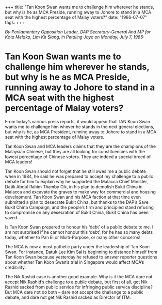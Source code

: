 +++ 
title: "Tan Koon Swan wants me to challenge him wherever he stands, but why is he as MCA Preside, running away to Johore to stand in a MCA seat with the highest percentage of Malay voters?"
date: "1986-07-07"
tags:
+++

_By Parliamentary Opposition Leader, DAP Secretary-General And MP for Kota Melaka, Lim Kit Siang, in Petaling Jaya on Monday, July 7, 1986:_

# Tan Koon Swan wants me to challenge him wherever he stands, but why is he as MCA Preside, running away to Johore to stand in a MCA seat with the highest percentage of Malay voters?

From today’s various press reports, it would appear that TAN Koon Swan wants me to challenge him whever he stands in the next general elections, but why is he, as MCA President, running away to Johore to stand in a MCA seat with the highest percentage of Malay voters.</u>

Tan Koon Swan and MCA leaders claims that they are the champions of the Malaysian Chinese, but they are all looking for constituencies with the lowest percentage of Chinese voters. They are indeed a special breed of MCA leaders!

Tan Koon Swan should not forget that he still owes me a public debate when in 1984, he said he was prepared to accept my challenge to a public debate for him to explain why he supported the Malacca Chief Minister, Datik Abdul Rahim Thamby Cik, in his plan to demolish Bukit China in Malacca and excavate the graves to make way for commercial and housing development. Tan Koon Swan and his MCA faction at that time even submitted a plan to desecrate Bukit China, but thanks to the DAP’s Save Bukit China Campaign, and the people’s firm and principled stand refusing to compromise on any desecration of Bukit China, Bukit China has been saved.

Is Tan Koon Swan prepared to honour his ‘debt’ of a public debate to me. I am not surprised if he cannot honour this ‘debt’, for he has so many debts today, whether to Pan El or Multi-Purpose, or many other concerns!

The MCA is now a most pathetic party under the leadership of Tan Koon Swan. For instance, Datuk Lee Kim Sai is beginning to distance himself from Tan Koon Swan because yesterday he refused to answer reporter questions about whether Tan Koon Swan’s trial in Singapore would affect MCA’s credibility.

The Nik Rashid case is another good example. Why is it the MCA dare not accept Nik Rashid’s challenge to a public debate, but first of all, get Nik Rashid sacked from public service for infringing public service discipline? But MCA dare not do both – dare not accept the challenge to a public debate, and dare not get Nik Rashid sacked as Director of ITM.
 
